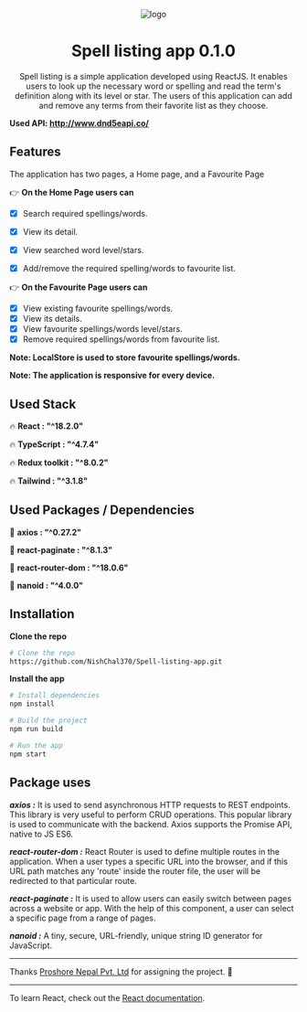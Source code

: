 <p align="center">
<img src="![pngwing com](https://user-images.githubusercontent.com/73095396/186565290-9a7e8e31-07d8-4dd8-adf0-db5026f6ab1b.png)" alt="logo" />
<h1 align="center" >Spell listing app 0.1.0</h1>
 
<p align="center">
      Spell listing is a simple application developed using ReactJS. It enables users to look up the necessary word or spelling and read the term's definition along with its level or star. The users of this application can add and remove any terms from their favorite list as they choose.
</p>

**Used API: http://www.dnd5eapi.co/**



## Features

The application has two pages, a Home page, and a Favourite Page

:point_right: **On the Home Page users can**
- [x] Search required spellings/words.
- [x] View its detail.
- [x] View searched word level/stars.
- [x] Add/remove the required spelling/words to favourite list.


:point_right: **On the Favourite Page users can**
- [x] View existing favourite spellings/words.
- [x] View its details.
- [x] View favourite spellings/words level/stars.
- [x] Remove required spellings/words from favourite list.

**Note: LocalStore is used to store favourite spellings/words.**

**Note: The application is responsive for every device.**



## Used Stack

:fire: **React : "^18.2.0"** 

:fire: **TypeScript : "^4.7.4"** 

:fire: **Redux toolkit : "^8.0.2"** 

:fire: **Tailwind : "^3.1.8"**



## Used Packages / Dependencies

:monkey: **axios : "^0.27.2"**

:monkey: **react-paginate : "^8.1.3"**

:monkey: **react-router-dom : "^18.0.6"**

:monkey: **nanoid : "^4.0.0"**




## Installation

**Clone the repo**

```sh
# Clone the repo
https://github.com/NishChal370/Spell-listing-app.git
```

**Install the app**

```sh
# Install dependencies
npm install

# Build the project
npm run build

# Run the app
npm start
```



## Package uses

***axios :*** It is used to send asynchronous HTTP requests to REST endpoints. This library is very useful to perform CRUD operations. This popular library is used to communicate with the backend. Axios supports the Promise API, native to JS ES6.

***react-router-dom :*** React Router is used to define multiple routes in the application. When a user types a specific URL into the browser, and if this URL path matches any 'route' inside the router file, the user will be redirected to that particular route.

***react-paginate :*** It is used to allow users can easily switch between pages across a website or app. With the help of this component, a user can select a specific page from a range of pages.

***nanoid :*** A tiny, secure, URL-friendly, unique string ID generator for JavaScript.



***
Thanks [Proshore Nepal Pvt. Ltd](https://proshore.eu/) for assigning the project. :raised_hands:

***
To learn React, check out the [React documentation](https://reactjs.org/).
